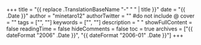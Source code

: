 +++
title = "{{ replace .TranslationBaseName "-" " " | title }}"
date = "{{ .Date }}"
author = "minetaro12"
authorTwitter = "" #do not include @
cover = ""
tags = ["", ""]
keywords = ["", ""]
description = " "
showFullContent = false
readingTime = false
hideComments = false
toc = true
archives = ["{{ dateFormat "2006" .Date }}", "{{ dateFormat "2006-01" .Date }}"]
+++

